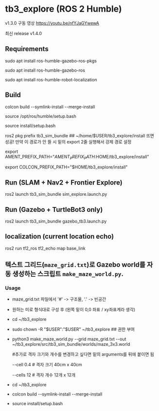 # tb3_explore (ROS 2 Humble)
v1.3.0 구동 영상
https://youtu.be/nfYJaGYwewA

최신 release v1.4.0

## Requirements
sudo apt install ros-humble-gazebo-ros-pkgs

sudo apt install ros-humble-gazebo-ros

sudo apt install ros-humble-robot-localization

## Build
colcon build --symlink-install --merge-install

source /opt/ros/humble/setup.bash

source install/setup.bash

ros2 pkg prefix tb3_sim_bundle ## ~/home/$USER/tb3_explore/install 뜨면 성공! 만약 이 경로가 안 뜰 시 밑의 export 2줄 실행해서 강제 경로 설정


export AMENT_PREFIX_PATH="$AMENT_PREFIX_PATH:$HOME/tb3_explore/install"

export COLCON_PREFIX_PATH="$HOME/tb3_explore/install"



## Run (SLAM + Nav2 + Frontier Explore)
ros2 launch tb3_sim_bundle sim_explore.launch.py

## Run (Gazebo + TurtleBot3 only)
ros2 launch tb3_sim_bundle gazebo_tb3.launch.py


## localization (current location echo)
ros2 run tf2_ros tf2_echo map base_link

## 텍스트 그리드(`maze_grid.txt`)로 Gazebo world를 자동 생성하는 스크립트 `make_maze_world.py`.
### Usage
- maze_grid.txt 파일에서 '#' -> 구조물, '.' -> 빈공간
- 원하는 미로 형식대로 구성 후 (왼쪽 밑이 0,0 좌표 / xy좌표계라 생각)

- cd ~/tb3_explore
- sudo chown -R "$USER":"$USER" ~/tb3_explore ## 권한 부여
- python3 make_maze_world.py --grid maze_grid.txt --out ~/tb3_explore/src/tb3_sim_bundle/worlds/maze_3x3.world

  #추가로 격자 크기와 개수를 변경하고 싶다면 밑의 arguments를 뒤에 붙이면 됨

  --cell 0.4 # 격자 크기 40cm x 40cm
  
  --cells 12 # 격자 개수 12개 x 12개


- cd ~/tb3_explore
- colcon build --symlink-install --merge-install
- source install/setup.bash

